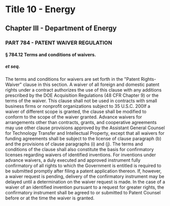 
# Title 10 - Energy
## Chapter III - Department of Energy
### PART 784 - PATENT WAIVER REGULATION
#### § 784.12 Terms and conditions of waivers.
##### et seq.

The terms and conditions for waivers are set forth in the "Patent Rights-Waiver" clause in this section. A waiver of all foreign and domestic patent rights under a contract authorizes the use of this clause with any additions prescribed by the DOE Acquisition Regulations (48 CFR Chapter 9) or the terms of the waiver. This clause shall not be used in contracts with small business firms or nonprofit organizations subject to 35 U.S.C. 200If a waiver of different scope is granted, the clause shall be modified to conform to the scope of the waiver granted. Advance waivers for arrangements other than contracts, grants, and cooperative agreements may use other clause provisions approved by the Assistant General Counsel for Technology Transfer and Intellectual Property, except that all waivers for funding agreements shall be subject to the license of clause paragraph (b) and the provisions of clause paragraphs (i) and (j). The terms and conditions of the clause shall also constitute the basis for confirmatory licenses regarding waivers of identified inventions. For inventions under advance waivers, a duly executed and approved instrument fully confirmatory of all rights to which the Government is entitled is required to be submitted promptly after filing a patent application thereon. If, however, a waiver request is pending, delivery of the confirmatory instrument may be delayed until a determination on the waiver request is made. In the case of a waiver of an identified invention pursuant to a request for greater rights, the confirmatory instrument shall be agreed to or submitted to Patent Counsel before or at the time the waiver is granted.
